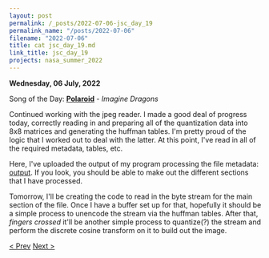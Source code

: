 ```yaml
---
layout: post
permalink: /_posts/2022-07-06-jsc_day_19
permalink_name: "/posts/2022-07-06"
filename: "2022-07-06"
title: cat jsc_day_19.md
link_title: jsc_day_19
projects: nasa_summer_2022
---
```

**Wednesday, 06 July, 2022**

Song of the Day: [**Polaroid**](https://youtu.be/wmjyO-r1OhA) - *Imagine Dragons*

Continued working with the jpeg reader. I made a good deal of progress today, correctly reading in and preparing all of the quantization data into 8x8 matrices and generating the huffman tables. I'm pretty proud of the logic that I worked out to deal with the latter. At this point, I've read in all of the required metadata, tables, etc.

Here, I've uploaded the output of my program processing the file metadata: [output](/auxilliary/jpeg_reader_1). If you look, you should be able to make out the different sections that I have processed.

Tomorrow, I'll be creating the code to read in the byte stream for the main section of the file. Once I have a buffer set up for that, hopefully it should be a simple process to unencode the stream via the huffman tables. After that, *fingers crossed* it'll be another simple process to quantize(?) the stream and perform the discrete cosine transform on it to build out the image.

[< Prev](/_posts/2022-07-05-jsc_day_18)    [Next >](/all_caught_up)
